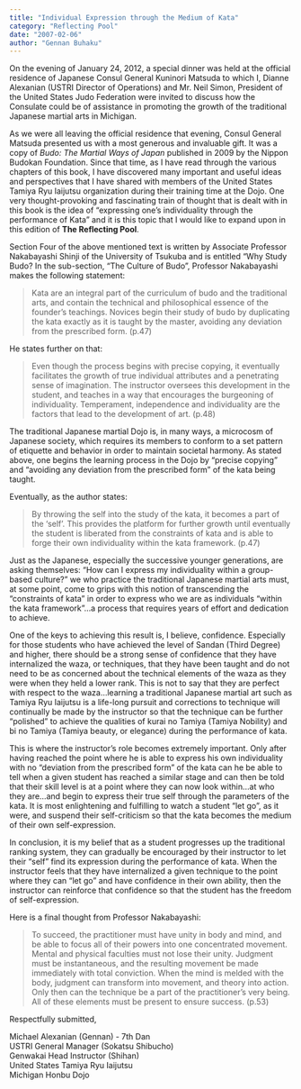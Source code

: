 ```yaml
---
title: "Individual Expression through the Medium of Kata"
category: "Reflecting Pool"
date: "2007-02-06"
author: "Gennan Buhaku"
---
```


On the evening of January 24, 2012, a special dinner was held at the official residence of Japanese Consul General Kuninori Matsuda to which I, Dianne Alexanian (USTRI Director of Operations) and Mr. Neil Simon, President of the United States Judo Federation were invited to discuss how the Consulate could be of assistance in promoting the growth of the traditional Japanese martial arts in Michigan.

As we were all leaving the official residence that evening, Consul General Matsuda presented us with a most generous and invaluable gift. It was a copy of _Budo: The Martial Ways of Japan_ published in 2009 by the Nippon Budokan Foundation. Since that time, as I have read through the various chapters of this book, I have discovered many important and useful ideas and perspectives that I have shared with members of the United States Tamiya Ryu Iaijutsu organization during their training time at the Dojo. One very thought-provoking and fascinating train of thought that is dealt with in this book is the idea of “expressing one’s individuality through the performance of Kata” and it is this topic that I would like to expand upon in this edition of **The Reflecting Pool**.

Section Four of the above mentioned text is written by Associate Professor Nakabayashi Shinji of the University of Tsukuba and is entitled “Why Study Budo? In the sub-section, “The Culture of Budo”, Professor Nakabayashi makes the following statement:

> Kata are an integral part of the curriculum of budo and the traditional arts, and contain the technical and philosophical essence of the founder’s teachings. Novices begin their study of budo by duplicating the kata exactly as it is taught by the master, avoiding any deviation from the prescribed form. (p.47)

He states further on that:

> Even though the process begins with precise copying, it eventually facilitates the growth of true individual attributes and a penetrating sense of imagination. The instructor oversees this development in the student, and teaches in a way that encourages the burgeoning of individuality. Temperament, independence and individuality are the factors that lead to the development of art. (p.48)

The traditional Japanese martial Dojo is, in many ways, a microcosm of Japanese society, which requires its members to conform to a set pattern of etiquette and behavior in order to maintain societal harmony. As stated above, one begins the learning process in the Dojo by “precise copying” and “avoiding any deviation from the prescribed form” of the kata being taught.

Eventually, as the author states:

> By throwing the self into the study of the kata, it becomes a part of the ‘self’. This provides the platform for further growth until eventually the student is liberated from the constraints of kata and is able to forge their own individuality within the kata framework. (p.47)

Just as the Japanese, especially the successive younger generations, are asking themselves: “How can I express my individuality within a group-based culture?” we who practice the traditional Japanese martial arts must, at some point, come to grips with this notion of transcending the “constraints of kata” in order to express who we are as individuals “within the kata framework”…a process that requires years of effort and dedication to achieve.

One of the keys to achieving this result is, I believe, confidence. Especially for those students who have achieved the level of Sandan (Third Degree) and higher, there should be a strong sense of confidence that they have internalized the waza, or techniques, that they have been taught and do not need to be as concerned about the technical elements of the waza as they were when they held a lower rank. This is not to say that they are perfect with respect to the waza…learning a traditional Japanese martial art such as Tamiya Ryu Iaijutsu is a life-long pursuit and corrections to technique will continually be made by the instructor so that the technique can be further “polished” to achieve the qualities of kurai no Tamiya (Tamiya Nobility) and bi no Tamiya (Tamiya beauty, or elegance) during the performance of kata.

This is where the instructor’s role becomes extremely important. Only after having reached the point where he is able to express his own individuality with no “deviation from the prescribed form” of the kata can he be able to tell when a given student has reached a similar stage and can then be told that their skill level is at a point where they can now look within…at who they are…and begin to express their true self through the parameters of the kata. It is most enlightening and fulfilling to watch a student “let go”, as it were, and suspend their self-criticism so that the kata becomes the medium of their own self-expression.

In conclusion, it is my belief that as a student progresses up the traditional ranking system, they can gradually be encouraged by their instructor to let their “self” find its expression during the performance of kata. When the instructor feels that they have internalized a given technique to the point where they can “let go” and have confidence in their own ability, then the instructor can reinforce that confidence so that the student has the freedom of self-expression.

Here is a final thought from Professor Nakabayashi:

> To succeed, the practitioner must have unity in body and mind, and be able to focus all of their powers into one concentrated movement. Mental and physical faculties must not lose their unity. Judgment must be instantaneous, and the resulting movement be made immediately with total conviction. When the mind is melded with the body, judgment can transform into movement, and theory into action. Only then can the technique be a part of the practitioner’s very being. All of these elements must be present to ensure success. (p.53)

Respectfully submitted,

Michael Alexanian (Gennan) - 7th Dan<br>
USTRI General Manager (Sokatsu Shibucho)<br>
Genwakai Head Instructor (Shihan)<br>
United States Tamiya Ryu Iaijutsu<br>
Michigan Honbu Dojo
